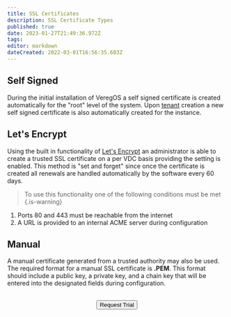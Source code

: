 ```yaml
---
title: SSL Certificates
description: SSL Certificate Types
published: true
date: 2023-01-27T21:49:36.972Z
tags: 
editor: markdown
dateCreated: 2022-03-01T16:56:35.603Z
---
```


## Self Signed
During the initial installation of VeregOS a self signed certificate is created automatically for the "root" level of the system. Upon [tenant](/docs/public/tenants) creation a new self signed certificate is also automatically created for the instance.

## Let's Encrypt
Using the built in functionality of [Let's Encrypt](https://letsencrypt.org/) an administrator is able to create a trusted SSL certificate on a per VDC basis providing the setting is enabled. This method is "set and forget" since once the certificate is created all renewals are handled automatically by the software every 60 days.
> To use this functionality one of the following conditions must be met
{.is-warning}
1. Ports 80 and 443 must be reachable from the internet
1. A URL is provided to an internal ACME server during configuration

## Manual
A manual certificate generated from a trusted authority may also be used. The required format for a manual SSL certificate is **.PEM**. This format should include a public key, a private key, and a chain key that will be entered into the designated fields during configuration.
<br>
<br>
<div style="text-align:center; margin-bottom:5px">
  <a href="https://www.verge.io/test-drive#Demo-Section"><button class="button-cta">Request Trial</button></a>
</div>